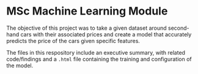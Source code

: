 # MSc Machine Learning Module

The objective of this project was to take a given dataset around second-hand cars with their associated prices and create a model that accurately predicts the price of the cars given specific features.

The files in this respository include an executive summary, with related code/findings and a `.html` file containing the training and configuration of the model.

